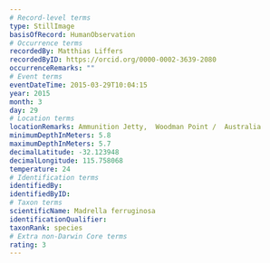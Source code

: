 ```yaml
---
# Record-level terms
type: StillImage
basisOfRecord: HumanObservation
# Occurrence terms
recordedBy: Matthias Liffers
recordedByID: https://orcid.org/0000-0002-3639-2080
occurrenceRemarks: ""
# Event terms
eventDateTime: 2015-03-29T10:04:15
year: 2015
month: 3
day: 29
# Location terms
locationRemarks: Ammunition Jetty,  Woodman Point /  Australia
minimumDepthInMeters: 5.8
maximumDepthInMeters: 5.7
decimalLatitude: -32.123948
decimalLongitude: 115.758068
temperature: 24
# Identification terms
identifiedBy: 
identifiedByID: 
# Taxon terms
scientificName: Madrella ferruginosa
identificationQualifier: 
taxonRank: species
# Extra non-Darwin Core terms
rating: 3
---
```

